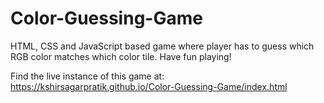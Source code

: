 # Color-Guessing-Game
HTML, CSS and JavaScript based game where player has to guess which RGB color matches which color tile. Have fun playing!

Find the live instance of this game at: https://kshirsagarpratik.github.io/Color-Guessing-Game/index.html
